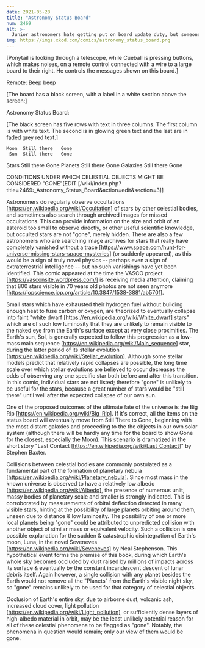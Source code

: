 ```yaml
---
date: 2021-05-28
title: "Astronomy Status Board"
num: 2469
alt: >-
  Junior astronomers hate getting put on board update duty, but someone's gotta make sure that stuff is still up there.
img: https://imgs.xkcd.com/comics/astronomy_status_board.png
---
```

[Ponytail is looking through a telescope, while Cueball is pressing buttons, which makes noises, on a remote control connected with a wire to a large board to their right. He controls the messages shown on this board.]

Remote: Beep beep

[The board has a black screen, with a label in a white section above the screen:]

Astronomy Status Board:

[The black screen has five rows with text in three columns. The first column is with white text. The second is in glowing green text and the last are in faded grey red text.]

    Moon  Still there   Gone
     Sun  Still there   Gone
   Stars  Still there   Gone
 Planets  Still there   Gone
Galaxies  Still there   Gone



CONDITIONS UNDER WHICH CELESTIAL OBJECTS MIGHT BE CONSIDERED "GONE"[EDIT [/wiki/index.php?title=2469:_Astronomy_Status_Board&action=edit&section=3]]

Astronomers do regularly observe occultations [https://en.wikipedia.org/wiki/Occultation] of stars by other celestial bodies, and sometimes also search through archived images for missed occultations. This can provide information on the size and orbit of an asteroid too small to observe directly, or other useful scientific knowledge, but occulted stars are not "gone", merely hidden. There are also a few astronomers who are searching image archives for stars that really have completely vanished without a trace [https://www.space.com/hunt-for-universe-missing-stars-space-mysteries] (or suddenly appeared), as this would be a sign of truly novel physics -- perhaps even a sign of extraterrestrial intelligence -- but no such vanishings have yet been identified. This comic appeared at the time the VASCO project [https://vasconsite.wordpress.com/] is receiving media attention, claiming that 800 stars visible in 70 years old photos are not seen anymore [https://iopscience.iop.org/article/10.3847/1538-3881/ab570f].

Small stars which have exhausted their hydrogen fuel without building enough heat to fuse carbon or oxygen, are theorized to eventually collapse into faint "white dwarf [https://en.wikipedia.org/wiki/White_dwarf] stars" which are of such low luminosity that they are unlikely to remain visible to the naked eye from the Earth's surface except at very close proximities. The Earth's sun, Sol, is generally expected to follow this progression as a low-mass main sequence [https://en.wikipedia.org/wiki/Main_sequence] star, during the latter period of its stellar evolution [https://en.wikipedia.org/wiki/Stellar_evolution]. Although some stellar models predict that relatively rapid collapses are possible, the long time scale over which stellar evolutions are believed to occur decreases the odds of observing any one specific star both before and after this transition. In this comic, individual stars are not listed; therefore "gone" is unlikely to be useful for the stars, because a great number of stars would be "still there" until well after the expected collapse of our own sun.

One of the proposed outcomes of the ultimate fate of the universe is the Big Rip [https://en.wikipedia.org/wiki/Big_Rip]. If it's correct, all the items on the status board will eventually move from Still There to Gone, beginning with the most distant galaxies and proceeding to the the objects in our own solar system (although there will be hardly any time for the board to show Gone for the closest, especially the Moon). This scenario is dramatized in the short story "Last Contact [https://en.wikipedia.org/wiki/Last_Contact]" by Stephen Baxter.

Collisions between celestial bodies are commonly postulated as a fundamental part of the formation of planetary nebula [https://en.wikipedia.org/wiki/Planetary_nebula]. Since most mass in the known universe is observed to have a relatively low albedo [https://en.wikipedia.org/wiki/Albedo], the presence of numerous unlit, massy bodies of planetary scale and smaller is strongly indicated. This is corroborated by measurements of orbital deflection detected in many visible stars, hinting at the possibility of large planets orbiting around them, unseen due to distance & low luminosity. The possibility of one or more local planets being "gone" could be attributed to unpredicted collision with another object of similar mass or equivalent velocity. Such a collision is one possible explanation for the sudden & catastrophic disintegration of Earth's moon, Luna, in the novel Seveneves [https://en.wikipedia.org/wiki/Seveneves] by Neal Stephenson. This hypothetical event forms the premise of this book, during which Earth's whole sky becomes occluded by dust raised by millions of impacts across its surface & eventually by the constant incandescent descent of lunar debris itself. Again however, a single collision with any planet besides the Earth would not remove all the "Planets" from the Earth's visible night sky, so "gone" remains unlikely to be used for that category of celestial objects.

Occlusion of Earth's entire sky, due to airborne dust, volcanic ash, increased cloud cover, light pollution [https://en.wikipedia.org/wiki/Light_pollution], or sufficiently dense layers of high-albedo material in orbit, may be the least unlikely potential reason for all of these celestial phenomena to be flagged as "gone". Notably, the phenomena in question would remain; only our view of them would be gone.